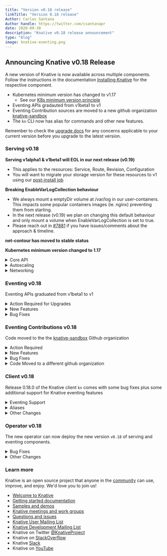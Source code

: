 ```yaml
---
title: "Version v0.18 release"
linkTitle: "Version 0.18 release"
Author: Carlos Santana
Author handle: https://twitter.com/csantanapr
date: 2020-09-30
description: "Knative v0.18 release announcement"
type: "blog"
image: knative-eventing.png
---
```



## Announcing Knative v0.18 Release

A new version of Knative is now available across multiple components.
Follow the instructions in the documentation [Installing Knative](https://knative.dev/docs/install/) for the respective component.

- Kubernetes minimum version has changed to v1.17
  - See our [K8s minimum version principle](https://github.com/knative/community/blob/master/mechanics/RELEASE-VERSIONING-PRINCIPLES.md#k8s-minimum-version-principle)
- Eventing APIs gradauted from v1beta1 to v1
- Eventing Contribution sources are moved to a new github organization [knative-sandbox](https://github.com/knative-sandbox)
- The `kn` CLI now has alias for commands and other new features.

Remember to check the [upgrade docs](https://knative.dev/docs/install/upgrade-installation/) for any concerns applicable to your current version before you upgrade to the latest version.


### Serving v0.18

**Serving v1alpha1 & v1beta1 will EOL in our next release (v0.19)**
- This applies to the resources: Service, Route, Revision, Configuration
- You will want to migrate your storage version for these resources to v1 using our [post-install job](https://github.com/knative/serving/blob/master/config/post-install/storage-version-migration.yaml)

**Breaking EnableVarLogCollection behaviour**
- We always mount a emptyDir volume at /var/log in our user-containers. This impacts some popular containers images (ie. nginx) preventing them from starting.
- In the next release (v0.19) we plan on changing this default behaviour and only mount a volume when EnableVarLogCollection is set to true.
- Please reach out in [#7881](https://github.com/knative/serving/issues/7881) if you have issues/comments about the approach & timeline.

**net-contour has moved to stable status**

**Kubernetes minimum version changed to 1.17**


<details><summary>Core API</summary>

- [#9264](https://github.com/knative/serving/pull/9264) Add support for serviceAccountToken in projected volumes.
- [#9072](https://github.com/knative/serving/pull/9072) Added RuntimeClassName feature flag.
- [#9325 ](https://github.com/knative/serving/pull/9325) Fixes a race where the Route controller would report readiness prematurely.
- [#9489](https://github.com/knative/serving/pull/9489) For security reasons, registries that are shipping image metadata on TLS version 1.0 or 1.1 are no longer supported.
- [#9455](https://github.com/knative/serving/pull/9455),[#9354](https://github.com/knative/serving/pull/9354),[#9442](https://github.com/knative/serving/pull/9442) Digest resolution improvements & timeout.
- [#9335](https://github.com/knative/serving/pull/9335) Responsive revision garbage collection is on (allowed) by default.
- [knative/pkg#1464](https://github.com/knative/pkg/pull/1464) Reduce the cardinality of our webhook metrics to reduce memory usage.

</details>

<details><summary>Autoscaling</summary>

- [#9506](https://github.com/knative/serving/pull/9506),[#9502](https://github.com/knative/serving/pull/9502),[#9503](https://github.com/knative/serving/pull/9503),[#9566](https://github.com/knative/serving/pull/9566),[#9501](https://github.com/knative/serving/pull/9501),[#9488](https://github.com/knative/serving/pull/9488),[#9344](https://github.com/knative/serving/pull/9344),[#9338](https://github.com/knative/serving/pull/9338),[#9287](https://github.com/knative/serving/pull/9287),[#9184](https://github.com/knative/serving/pull/9184) Improving performance, memory allocation, testability and readability of the codebase
- [#9419](https://github.com/knative/serving/pull/9419),[#9426](https://github.com/knative/serving/pull/9426),[#9434](https://github.com/knative/serving/pull/9434) Max Scale Limit configuration
- [#9211](https://github.com/knative/serving/pull/9211),[#9176](https://github.com/knative/serving/pull/9176) Use Unix socket for probing in QueueProxy
- [#9133](https://github.com/knative/serving/pull/9133),[#9113](https://github.com/knative/serving/pull/9113) Random Shuffle for pod scraping improving the variety of the pods that we scrape in autoscaler
- Permit and use configuration to the number of cached connections in the Activator
- [#9358](https://github.com/knative/serving/pull/9358) The absence of autoscaling annotations in both Service and Configuration's top-level metadata is now validated. This gives users an actionable error message but might potentially cause old (faulty) YAML to start to fail to be accepted now.

</details>

<details><summary>Networking</summary>

- [knative/docs#2808](https://github.com/knative/docs/pull/2808) Net-contour is moved to stable stage
- [#9194](https://github.com/knative/serving/pull/9194) Allow disabling AutoTLS with an annotation
- [#9013](https://github.com/knative/serving/pull/9013) Use networking.knative.dev/visibility instead of serving.knative.dev/visibility
- [knative/networking#164](https://github.com/knative/networking/pull/164) Remove short-names for gateways with all-numeric Top Level Domains
- [knative/networking#154](https://github.com/knative/networking/pull/154) Move Kcert and KIngress CRDs yaml from serving to networking repo.
- [#9375](https://github.com/knative/serving/pull/9375) Serving repo has the CRDs yaml as symlinks from networking repo.
- [knative/networking#139](https://github.com/knative/networking/pull/139) Make kingress conformance amenable to KinD
- [knative/networking#129](https://github.com/knative/networking/pull/129),[knative/networking#132](https://github.com/knative/networking/pull/132),[knative/networking#137](https://github.com/knative/networking/pull/137) Deprecate retry, ingress.spec.visibility and ingress.status.LoadBalancer in Ingress
- [knative/networking#107](https://github.com/knative/networking/pull/107) Rework RewriteHost to require splits.
- [#8856](https://github.com/knative/serving/pull/8856) The `tagHeaderBasedRouting` flag in `config-network` is moved to `config-features` as `tag-header-based-routing`.
- [knative-sandbox/net-istio#237](https://github.com/knative-sandbox/net-istio/pull/237) Add a new local gateway sharing same deployment as ingress Gateway for the future cluster local gateway deprecation

</details>

### Eventing v0.18

Eventing APIs graduated from v1beta1 to v1

<details><summary>Action Required for Upgrades</summary>

- [#4031](https://github.com/knative/eventing/pull/4031) You must run pre-install job prior to upgrading to get apiserversource to v1beta1 API.
- [#3936](https://github.com/knative/eventing/pull/3936) Change storage version of remaining messaging.- resources from v1beta1 to v1:
    - “Subscriptions.messaging.knative.dev”
    - You must run pre-install job prior to upgrading to get messaging.- resources to v1 API.
- [#3951](https://github.com/knative/eventing/pull/3951) Change storage versions of pingsource resource from v1alpha2 to v1beta1 API
    - You must run pre-install job prior to upgrading to get pingsource resources to v1beta2 API.
- [#3923](https://github.com/knative/eventing/pull/3923) Change storage versions of eventing.- resources from v1beta1 to v1:
    - “brokers.eventing.knative.dev”
    - “Triggers.eventing.knative.dev”
    - You must run pre-install job prior to upgrading to get eventing.- resources to v1 API.
- [#3925](https://github.com/knative/eventing/pull/3925) Change storage versions of flows.- resources from v1beta1 to v1:
    - “Channels.messaging.knative.dev”
    - “Inmemorychannels.messaging.knative.dev”
    - You must run pre-install job prior to upgrading to get messaging.- resources to v1 API.
- [#3924](https://github.com/knative/eventing/pull/3924) Change storage versions of flows.- resources from v1beta1 to v1:
    - “Parallels.flows.knative.dev”
    - “Sequences.flows.knative.dev”
    - You must run pre-install job prior to upgrading to get flows.- resources to v1 API.

</details>



<details><summary>New Features</summary>

- [#3962](https://github.com/knative/eventing/pull/3962) Allow MTChannelBroker TTL to be configured via ENV variable.
- [#4009](https://github.com/knative/eventing/pull/4009) PingSource adapter now uses bucket-based leader election
- [#3987](https://github.com/knative/eventing/pull/3987) PingSource adapter deployment can now be customized at installation time

</details>



<details><summary>Bug Fixes</summary>

- [#4115](https://github.com/knative/eventing/pull/4115) The default exponential backoff duration now matches the advertised algorithm in the DeliverySpec.BackoffDelay comments. User action required to evaluate if DeliverySpec.BackoffDelay settings in `Subscription.spec.delivery` remain appropriate
- [#4112](https://github.com/knative/eventing/pull/4112) Channels and Brokers correctly retry on non 2xx HTTP status codes
- [#4099](https://github.com/knative/eventing/pull/4099) Make pingsource adapter controller read-only
- [#3946](https://github.com/knative/eventing/pull/3946) If you create a Parallel, then later add branches to it, caused a panic.
- [#3897](https://github.com/knative/eventing/pull/3897) In cases where Filter sends a message and it fails or response is nil, it will panic because it uses it.
- [#3906](https://github.com/knative/eventing/pull/3906) Tests sometimes flake when the webhook fails.
- [#4042](https://github.com/knative/eventing/pull/4042) The subscription reconciler correctly propagates delivery configurations to the channel (`retry`, `backoffDelay`, `backoffPolicy`).
- [#3966](https://github.com/knative/eventing/pull/3966) Trigger reconciler correctly reconciles Triggers during parallel updates of the Trigger and the referenced Broker.
- [#4030](https://github.com/knative/eventing/pull/4030) When not reconciling triggers not owned by my brokerclass, would print incorrect msg, logic was correct however, just wrong log message.
- [#3870](https://github.com/knative/eventing/pull/3870) Update the spec to include v1 of the channelable.

</details>


### Eventing Contributions v0.18

Code moved to the the [knative-sandbox](https://github.com/knative-sandbox/) Github organization

<details><summary>Action Required</summary>

- [knative/eventing#3924](https://github.com/knative/eventing/pull/3924),[knative/eventing#3925](https://github.com/knative/eventing/pull/3925) Change storage versions of flows.- resources from v1beta1 to v1
    - `channels.messaging.knative.dev`
    - `inmemorychannels.messaging.knative.dev`
    - `parallels.flows.knative.dev`
    - `sequences.flows.knative.dev`
    - You must run pre-install job prior to upgrading to get eventing.- resources to v1 API.

</details>

<details><summary>New Features</summary>

- [#1510](https://github.com/knative/eventing-contrib/pull/1510) Kafka Channel and Kafka Source support Kafka 2.6 (#1510, @pierDipi)

</details>

<details><summary>Bug Fixes</summary>

- [#1536](https://github.com/knative/eventing-contrib/pull/1536) Cluster scoped KafkaChannel dispatcher is now created with 0 replicas in advance and will be scaled up with the creation of the first KafkaChannel. No manual operation is needed when upgrading.
- [#1533](https://github.com/knative/eventing-contrib/pull/1533) When kafkasource goes into “sink not found” status, receiver adapter will be deleted. The receiver adapter will be created again when the sink is available and ready to receive events.

</details>

<details><summary>Code Moved to a different github organization</summary>

- [#1576](https://github.com/knative/eventing-contrib/pull/1576) The AWSSQS source artifacts have moved to https://github.com/knative-sandbox/eventing-awssqs
- [#1574](https://github.com/knative/eventing-contrib/pull/1574) The Camel artifacts have moved to https://github.com/knative-sandbox/eventing-camel
- [#1585](https://github.com/knative/eventing-contrib/pull/1585) The Ceph source artifacts have moved to https://github.com/knative-sandbox/eventing-ceph
- [#1583](https://github.com/knative/eventing-contrib/pull/1583) The CouchDB source artifacts have moved to https://github.com/knative-sandbox/eventing-couchdb
- [#1573](https://github.com/knative/eventing-contrib/pull/1573) The GitHub artifacts have moved to https://github.com/knative-sandbox/eventing-github
- [#1584](https://github.com/knative/eventing-contrib/pull/1584) The GitLab source artifacts have moved to https://github.com/knative-sandbox/eventing-gitlab
- [#1587](https://github.com/knative/eventing-contrib/pull/1587) The Natss artifacts have moved to https://github.com/knative-sandbox/eventing-natss
- [#1586](https://github.com/knative/eventing-contrib/pull/1586) The Prometheus source artifacts have moved to https://github.com/knative-sandbox/eventing-prometheus
- [#1555](https://github.com/knative/eventing-contrib/pull/1555) Remove camel source from this repo. move it to https://github.com/knative-sandbox/eventing-camel
- [#3923](https://github.com/knative/eventing-contrib/pull/3923) versions of eventing.- resources from v1beta1 to v1
    - `brokers.eventing.knative.dev`
    - `triggers.eventing.knative.dev`
    - You must run pre-install job prior to upgrading to get eventing.- resources to v1 API.

</details>

### Client v0.18

Release 0.18.0 of the Knative client `kn` comes with some bug fixes plus some additional support for Knative eventing features

<details><summary>Eventing Support</summary>

The `kn channel` support has been extended by a `kn channel list-types` which shows you all the channel types that are available in the cluster.
This information can be used to select the type when creating a channel with `kn channel create`.

Subscriptions which connect a sink with a channel can now be fully managed with `kn subscription` commands.

</details>

<details><summary>Aliases</summary>

For a better user experience we added some aliases for commonly used commands:

| Command | ALias |
| --- | --- |
| service | ksvc, services |
| revision | revisions |
| route | routes |
| source | sources |
| broker | brokers |
| trigger | triggers |
| channel | channels |
| subscription | subscriptions, sub |
| plugin | plugins |
| list | ls |

</details>

<details><summary>Other Changes</summary>

- You can use now `--annotation-service` and `--annotation-revision` to select the part of Knative service where you want to put an annotation on. With `--annotation` you add an annotation to both parts, the Knative service's annotation and to the annotation of the Pod template used to create revisions.
- A new option `--scale-init` allows to specify the initial number of pods that should be created when a Knative service is created. By default this number is one, but you can set it to 0 if you don't want to create a pod during service creation.

</details>


### Operator v0.18


The new operator can now deploy the new version `v0.18` of serving and eventing components.

<details><summary>Bug Fixes</summary>

- [#202](https://github.com/knative/operator/pull/202) Docs for publishing the operator in OperatorHub
- [#299](https://github.com/knative/operator/pull/299) Don't wait for Ksvc to scale to zero

</details>

<details><summary>Other Changes</summary>

- [#266](https://github.com/knative/operator/pull/266) Skip the version checking for network ingress deployment
- [#275](https://github.com/knative/operator/pull/275) Bumping k8s to 1.18
- [#273](https://github.com/knative/operator/pull/273) Add linting config and fix issues
- [#278](https://github.com/knative/operator/pull/278) Transform jobs first so images are overridable
- [#280](https://github.com/knative/operator/pull/280) Pin deps to release-0.18

</details>


### Learn more
Knative is an open source project that anyone in the [community](https://knative.dev/community/) can use, improve, and enjoy. We'd love you to join us!

- [Welcome to Knative](https://knative.dev/docs#welcome-to-knative)
- [Getting started documentation](https://knative.dev/docs/#getting-started)
- [Samples and demos](https://knative.dev/docs#samples-and-demos)
- [Knative meetings and work groups](https://knative.dev/contributing/#working-group)
- [Questions and issues](https://knative.dev/contributing/#questions-and-issues)
- [Knative User Mailing List](https://groups.google.com/forum/#!forum/knative-users)
- [Knative Development Mailing List](https://groups.google.com/forum/#!forum/knative-dev)
- Knative on Twitter [@KnativeProject](https://twitter.com/KnativeProject)
- Knative on [StackOverflow](https://stackoverflow.com/questions/tagged/knative)
- Knative [Slack](https://slack.knative.dev)
- Knative on [YouTube](https://www.youtube.com/channel/UCq7cipu-A1UHOkZ9fls1N8A)
